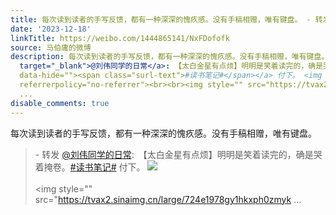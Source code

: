 ```yaml
---
title: 每次读到读者的手写反馈，都有一种深深的愧疚感。没有手稿相赠，唯有键盘。 - 转发 @刘伟同学的日常:&ensp;【太白金星有点烦】明明是笑着读完的，确是哭着掩卷。...
date: '2023-12-18'
linkTitle: https://weibo.com/1444865141/NxFDofofk
source: 马伯庸的微博
description: 每次读到读者的手写反馈，都有一种深深的愧疚感。没有手稿相赠，唯有键盘。<br><blockquote> - 转发 <a href="https://weibo.com/1917720952"
  target="_blank">@刘伟同学的日常</a>: 【太白金星有点烦】明明是笑着读完的，确是哭着掩卷。<a href="https://m.weibo.cn/search?containerid=231522type%3D1%26t%3D10%26q%3D%23%E8%AF%BB%E4%B9%A6%E7%AC%94%E8%AE%B0%23&amp;isnewpage=1"
  data-hide=""><span class="surl-text">#读书笔记#</span></a> 付下。 <img style="" src="https://tvax4.sinaimg.cn/large/724e1978gy1hkxpgz0z70j22o03k0u0y.jpg"
  referrerpolicy="no-referrer"><br><br><img style="" src="https://tvax2.sinaimg.cn/large/724e1978gy1hkxph0zmyk
  ...
disable_comments: true
---
```

每次读到读者的手写反馈，都有一种深深的愧疚感。没有手稿相赠，唯有键盘。<br><blockquote> - 转发 <a href="https://weibo.com/1917720952" target="_blank">@刘伟同学的日常</a>: 【太白金星有点烦】明明是笑着读完的，确是哭着掩卷。<a href="https://m.weibo.cn/search?containerid=231522type%3D1%26t%3D10%26q%3D%23%E8%AF%BB%E4%B9%A6%E7%AC%94%E8%AE%B0%23&amp;isnewpage=1" data-hide=""><span class="surl-text">#读书笔记#</span></a> 付下。 <img style="" src="https://tvax4.sinaimg.cn/large/724e1978gy1hkxpgz0z70j22o03k0u0y.jpg" referrerpolicy="no-referrer"><br><br><img style="" src="https://tvax2.sinaimg.cn/large/724e1978gy1hkxph0zmyk ...